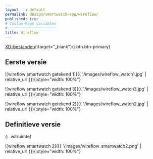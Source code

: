 ```yaml
---
layout   : default
permalink: design/smartwatch-app/wireflow/
published: true
# Custom Page Variables
# ─────────────────────
title: Wireflow
---
```


[XD-bestanden](https://xd.adobe.com/view/54bb3334-b7d6-488c-7b4d-4ed43cce8a96-228a/){:target="_blank"}{:.btn.btn-primary}

Eerste versie
--------------

![wireflow smartwatch getekend 1]({{ '/images/wireflow_watch1.jpg' | relative_url }}){:style="width: 100%"}

![wireflow smartwatch getekend 3]({{ '/images/wireflow_watch3.jpg' | relative_url }}){:style="width: 100%"}

![wireflow smartwatch getekend 2]({{ '/images/wireflow_watch2.jpg' | relative_url }}){:style="width: 100%"}

Definitieve versie
---------------------
{: .witruimte}

![wireflow smartwatch 2]({{ '/images/wireflow_smartwatch2.png' | relative_url }}){:style="width: 100%"}


